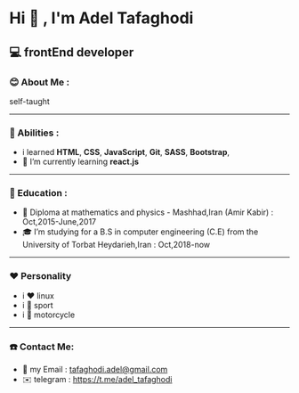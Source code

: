 # Hi 👋 , I'm Adel Tafaghodi
## :computer: frontEnd developer

### :blush: About Me :

self-taught



---
### :wrench: Abilities :
- i learned **HTML**, **CSS**, **JavaScript**, **Git**, **SASS**, **Bootstrap**, 
- 🌱 I’m currently learning **react.js** 
---
### :school: Education :
- :school_satchel: Diploma at mathematics and physics - Mashhad,Iran (Amir Kabir) : Oct,2015-June,2017
- :mortar_board: I’m studying for a B.S in computer engineering (C.E) from the University of Torbat Heydarieh,Iran : Oct,2018-now
---
### :hearts: Personality
- i :heart: linux
- i :purple_heart: sport
- i :blue_heart: motorcycle
---
### :telephone: Contact Me:
- :e-mail: my Email : <tafaghodi.adel@gmail.com>
- :envelope: telegram : <https://t.me/adel_tafaghodi>

